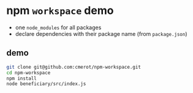 # npm `workspace` demo

- one `node_modules` for all packages
- declare dependencies with their package name (from `package.json`)

## demo

```bash
git clone git@github.com:cmerot/npm-workspace.git
cd npm-workspace
npm install
node beneficiary/src/index.js
```
